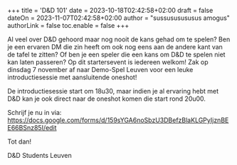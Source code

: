 +++
title = 'D&D 101'
date = 2023-10-18T02:42:58+02:00
draft = false
dateOn = 2023-11-07T02:42:58+02:00
author = "sussususususus amogus" 
authorLink = false
toc.enable = false
+++

Al veel over D&D gehoord maar nog nooit de kans gehad om te spelen? Ben je een ervaren DM die zin heeft om ook nog eens aan de andere kant van de tafel te zitten? Of ben je een speler die een kans om D&D te spelen niet kan laten passeren? Op dit startersevent is iedereen welkom! Zak op dinsdag 7 november af naar Demo-Spel Leuven voor een leuke introductiesessie met aansluitende oneshot!


De introductiesessie start om 18u30, maar indien je al ervaring hebt met D&D kan je ook direct naar de oneshot komen die start rond 20u00.
    

Schrijf je nu in via: https://docs.google.com/forms/d/159sYGA6noSbzU3DBefzBlaKLGPyIjznBEE66BSnz85I/edit

Tot dan!

D&D Students Leuven